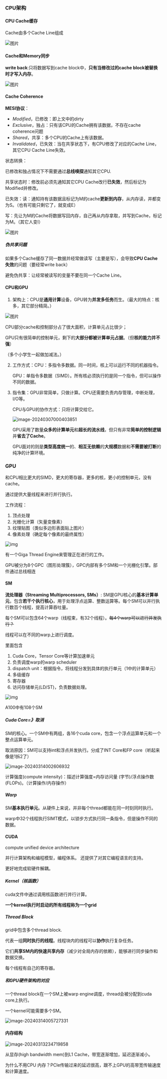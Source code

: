 ### CPU架构

#### CPU Cache缓存

Cache由多个Cache Line组成

![图片](https://mmbiz.qpic.cn/mmbiz_png/J0g14CUwaZf0RnQxwibdcyFOTw0NvInPPqq0bdialqhibQeqDqhQEChs66jiaSS6Is6bsVChd7h8Edcr6ics7hHFSWQ/640?wx_fmt=png&tp=wxpic&wxfrom=5&wx_lazy=1&wx_co=1)

#### Cache和Memory同步

**write back**:只将数据写到cache block中，**只有当修改过的cache block被替换时才写入内存**。



![图片](https://mmbiz.qpic.cn/mmbiz_png/J0g14CUwaZf0RnQxwibdcyFOTw0NvInPP4mia18R69AbGx4dxQfekrlm0GIpBf4TZeGlFl5uzoEvmCwo3ibfr26mA/640?wx_fmt=png&tp=wxpic&wxfrom=5&wx_lazy=1&wx_co=1)



#### Cache Coherence

**MESI协议**：

- *Modified*，已修改：即上文中的dirty
- *Exclusive*，独占：只有该CPU的Cache拥有该数据，不存在cache coherence问题
- *Shared*，共享：多个CPU的Cache上有该数据。
- *Invalidated*，已失效：当在共享状态下，有CPU修改了对应的Cache Line，其它CPU Cache Line失效。

状态转换：

已修改和独占情况下不需要通过**总线嗅探**通知其它CPU.

共享状态时：修改前必须先通知其它CPU Cache改行**已失效**，然后标记为Modified并修改。

已失效：读：通知持有该数据且标记为M的cache**更新到内存**，从内存读，并都变为S。（也有可能只剩它了，就变成E）

写：先让为M的Cache将数据写回内存，自己再从内存拿取，并写到Cache，标记为M。（其它人变I）

![图片](https://mmbiz.qpic.cn/mmbiz_png/J0g14CUwaZf0RnQxwibdcyFOTw0NvInPP3P2XZDHKy7EzWzfnOUugqByGVarxSnst6y78DkSmNHksLMlcd2Vlpg/640?wx_fmt=png&tp=wxpic&wxfrom=5&wx_lazy=1&wx_co=1)



##### 伪共享问题

如果多个Cache缓存了同一数据并经常做读写（主要是写），会导致**CPU Cache失效**的问题（要经常write back）

避免伪共享：让经常被读写的变量不要在同一个Cache Line。





#### CPU和GPU

1. 架构上：CPU是**通用计算**设备，GPU转为**并发多任务**而生。（最大的特点：核多，其它部分精简。）

![图片](https://mmbiz.qpic.cn/mmbiz_png/9BK2WL6kfcRXJEh4vVFVpISFwwaRAmv2aZgO3zGlNwbAJsBibczY5ZNtDlOZxPTL7BgOovx7aRfKJFBjL3DyF1w/640?wx_fmt=png&tp=wxpic&wxfrom=5&wx_lazy=1&wx_co=1)

CPU部分cache和控制部分占了很大面积，计算单元占比很少；

GPU只有很简单的控制单元，剩下的**大部分都被计算单元占据**。（但**核的能力并不强**）

（多个小学生一起做加减法。）

2. 工作方式：CPU：多指令多数据。同一时间，核上可以运行不同的机器指令。

   GPU：单指令多数据（SIMD）。所有核必须执行的是同一个指令，但可以操作不同的数据。

3. 指令集：GPU非常简单，只做计算。CPU还需要负责内存管理，中断处理，I/O等。

   CPU与GPU的协作方式：只将计算交给它。

   ![image-20240307000403851](C:\Users\pc\AppData\Roaming\Typora\typora-user-images\image-20240307000403851.png)
   
   GPU采用了数量**众多的计算单元**和**超长的流水线**，但只有非常**简单的控制逻辑**并**省去了Cache**。
   
   GPU面对的则是**类型高度统一**的、**相互无依赖**的**大规模**数据和**不需要被打断**的纯净的计算环境。

### GPU

和CPU相比更大的SIMD，更大的寄存器，更多的核，更小的控制单元，没有cache。

通过提供大量线程来进行并行执行。



工作流程：

1. 顶点处理
2. 光栅化计算（矢量变像素）
3. 纹理贴图（类似多边形表面贴上图片）
4. 像素处理（确定每个像素的最终属性）

![img](https://pic1.zhimg.com/80/v2-6d9b9a359ced210dc397d616335a8c78_1440w.webp)

有一个Giga Thread Engine来管理正在进行的工作。

GPU被分为8个GPC（图形处理簇），GPC内部有多个SM和一个光栅化引擎。部件通过总线相连

#### SM

**流处理器（Streaming Multiprocessors, SMs）**: SM是GPU核心的**基本计算单元**，包含**若干个执行核心**，用于处理浮点运算、整数运算等。每个SM可以并行执行数百个线程，提高计算吞吐量。

每个SM可以包含64个warp（线程束，有32个线程）。~~每4个warp可以进行并发执行？~~

线程可以在不同的warp上进行调度。

里面包含

1. Cuda Core，Tensor Core等计算加速单元
2. 负责调度warp的warp scheduler
3. dispatch unit：根据指令，将线程分发到具体的执行单元（1中的计算单元）
4. 多级缓存
5. 寄存器
6. 访问存储单元(LD/ST)，负责数据处理。

![img](https://pic1.zhimg.com/80/v2-c92f968ec9cdb40a01a26f2ea1572df0_1440w.webp)

A100中有108个SM



##### Cuda Core=》取消

SM的核心。一个SM中有两组，各16个cuda core，包含一个浮点运算单元和一个整点运算单元。

取消原因：SM可以支持int和浮点并发执行。分成了INT Core和FP core（听起来像是1拆2了）

![image-20240314002606932](C:\Users\pc\AppData\Roaming\Typora\typora-user-images\image-20240314002606932.png)





计算强度(compute intensity)：描述计算强度=内存访问量 (字节)/浮点操作数 (FLOPs)。（计算操作/内存操作）

##### Warp

SM**基本执行单元**。从硬件上来说，并非每个thread都能在同一时刻同时执行。

warp中32个线程执行SIMT模式，以锁步方式执行同一条指令，但是操作不同的数据。

#### CUDA

compute unified device architecture

并行计算架构和编程模型，编程体系。 还提供了对其它编程语言的支持。

更好地完成软硬件解耦。

##### Kernel（核函数）

cuda文件中通过调用核函数进行并行计算。

**一个kernel执行时启动的所有线程称为一个grid**

##### Thread Block

grid中包含多个thread block.

代表一组**同时执行的线程**。线程块内的线程可以**协作**执行复杂任务。

它们**共享SM内的快速共享内存**（减少对全局内存的依赖），能够进行同步操作和数据交换。

每个线程有自己的寄存器。

##### 和GPU硬件架构的对应

一个thread block在一个SM上被warp engine调度，thread会被分配到cuda core上执行。

一个kernel可能需要多个SM。

![image-20240314005727331](C:\Users\pc\AppData\Roaming\Typora\typora-user-images\image-20240314005727331.png)

#### 内存结构

![image-20240313234719858](C:\Users\pc\AppData\Roaming\Typora\typora-user-images\image-20240313234719858.png)

从显存(high bandwidth mem)到L1 Cache，带宽逐渐增加，延迟逐渐减小。

为什么不用CPU 内存？PCIe传输过来的延迟很高，跟不上GPU的高带宽传输速度和计算速度。

